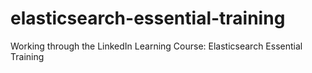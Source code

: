 # elasticsearch-essential-training
Working through the LinkedIn Learning Course: Elasticsearch Essential Training
